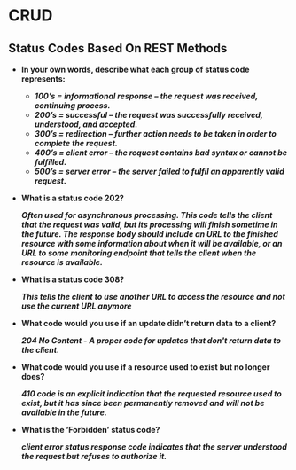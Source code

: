 # CRUD

## Status Codes Based On REST Methods


- **In your own words, describe what each group of status code represents:**


    - ***100’s = informational response – the request was received, continuing process.***
    - ***200’s = successful – the request was successfully received, understood, and accepted.***
    - ***300’s = redirection – further action needs to be taken in order to complete the request.***
    - ***400’s = client error – the request contains bad syntax or cannot be fulfilled.***
    - ***500’s = server error – the server failed to fulfil an apparently valid request.***


- **What is a status code 202?**


    ***Often used for asynchronous processing. This code tells the client that the request was valid, but its processing will finish sometime in the future. The response body should include an URL to the finished resource with some information about when it will be available, or an URL to some monitoring endpoint that tells the client when the resource is available.***


- **What is a status code 308?**

    ***This tells the client to use another URL to access the resource and not use the current URL anymore***


- **What code would you use if an update didn’t return data to a client?**


    ***204 No Content - A proper code for updates that don't return data to the client.***


- **What code would you use if a resource used to exist but no longer does?**

   ***410 code is an explicit indication that the requested resource used to exist, but it has since been permanently removed and will not be available in the future.***


- **What is the ‘Forbidden’ status code?**


    ***client error status response code indicates that the server understood the request but refuses to authorize it.***
